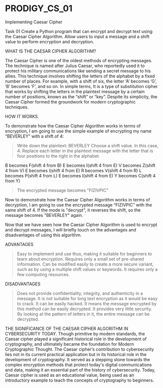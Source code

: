 # PRODIGY_CS_01
Implementing Caesar Cipher

Task 01
Create a Python program that can encrypt and decrypt text using the Caesar Cipher Algorithm. Allow users to input a message and a shift value to perform encryption and decryption.

WHAT IS THE CAESAR CIPHER ALGORITHM?

The Caesar Cipher is one of the oldest methods of encrypting messages. The technique is named after Julius Caesar, who reportedly used it to protect his military communications like sending a secret message to his allies. This technique involves shifting the letters of the alphabet by a fixed number of places. For example, with a shift of six, the letter ‘A’ becomes ‘G’, ‘B’ becomes ‘F’, and so on. In simple terms, It is a type of substitution cipher that works by shifting the letters in the plaintext message by a certain number of positions, known as the “shift” or “key”. Despite its simplicity, the Caesar Cipher formed the groundwork for modern cryptographic techniques.

HOW IT WORKS.

To demonstrate how the Caesar Cipher Algorithm works in terms of encryption, I am going to use the simple example of encrypting my name “BEVERLEY” with a shift of 4:
>Write down the plaintext: BEVERLEY
>Choose a shift value. In this case, 4.
>Replace each letter in the plaintext message with the letter that is four positions to the right in the alphabet.

 B becomes F(shift 4 from B)
 E becomes I(shift 4 from E)
 V becomes Z(shift 4 from V)
 E becomes I(shift 4 from E)
 R becomes V(shift 4 from R)
 L becomes P(shift 4 from L)
 E becomes I(shift 4 from E)
 Y becomes C(shift 4 from Y)

 > The encrypted message becomes "FIZIVPIC"

Now to demonstrate how the Caesar Cipher Algorithm works in terms of decryption, I am going to use the encrypted message  “FIZIVPIC” with the same shift of 4. If the mode is "decrypt", it reverses the shift, so the message becomes "BEVERLEY" again.

Now that we have seen how the Caesar Cipher Algorithm is used to encrypt and decrypt messages, I will briefly touch on the advantages and disadvantages of using this algorithm.

ADVANTAGES
>Easy to implement and use thus, making it suitable for beginners to learn about encryption.
>Requires only a small set of pre-shared information.
>Can be modified easily to create a more secure variant, such as by using a multiple shift values or keywords.
>It requires only a few computing resources.

DISADVANTAGES
>Does not provide confidentiality, integrity, and authenticity in a message. 
>It is not suitable for long text encryption as it would be easy to crack.
>It can be easily hacked. It means the message encrypted by this method can be easily decrypted.
>It provides very little security.
>By looking at the pattern of letters in it, the entire message can be decrypted.

THE SIGNIFICANCE OF THE CAESAR CIPHER ALGORITHM IN CYBERSECURITY TODAY.
Though primitive by modern standards, the Caesar cipher played a significant historical role in the development of cryptography, and ultimately became the foundation for Modern Cryptographic Thought. The Caesar cipher’s contribution to cybersecurity lies not in its current practical application but in its historical role in the development of cryptography. It served as a stepping stone towards the complex encryption methods that protect today's digital communications and data, making it an essential part of the history of cybersecurity. Today, Caesar cipher is used as an educational value, being used as an introductory example to teach the concepts of cryptography to beginners. 

